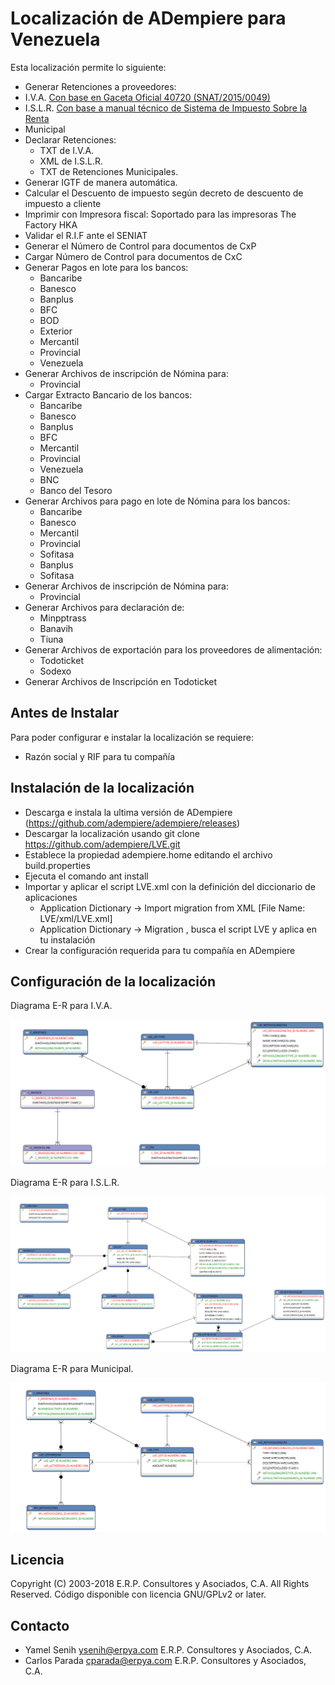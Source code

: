 # Localización de ADempiere para Venezuela

Esta localización permite lo siguiente:
  - Generar Retenciones a proveedores:
   - I.V.A. [Con base en Gaceta Oficial 40720 (SNAT/2015/0049)](http://declaraciones.seniat.gob.ve/portal/page/portal/MANEJADOR_CONTENIDO_SENIAT/01NOTICIAS/00IMAGENES/GACETAOFICIAL40720.pdf)
   - I.S.L.R. [Con base a manual técnico de Sistema de Impuesto Sobre la Renta](http://declaraciones.seniat.gob.ve/portal/page/portal/MANEJADOR_CONTENIDO_SENIAT/05MENU_HORIZONTAL/5.3ANUNCIOS_CARTELES/5.3.2CARTELES_NOTIFICACION/CARTELES/MT_Retenciones%20ISLRV3.0_2014.pdf)
   - Municipal
  - Declarar Retenciones:
    - TXT de I.V.A.
    - XML de I.S.L.R.
    - TXT de Retenciones Municipales.
  - Generar IGTF de manera automática.
  - Calcular el Descuento de impuesto según decreto de descuento de impuesto a cliente
  - Imprimir con Impresora fiscal: Soportado para las impresoras The Factory HKA
  - Validar el R.I.F ante el SENIAT
  - Generar el Número de Control para documentos de CxP
  - Cargar Número de Control para documentos de CxC
  - Generar Pagos en lote para los bancos:
    - Bancaribe
    - Banesco
    - Banplus
    - BFC
    - BOD
    - Exterior
    - Mercantil
    - Provincial
    - Venezuela
  - Generar Archivos de inscripción de Nómina para:
    - Provincial
  - Cargar Extracto Bancario de los bancos:
    - Bancaribe
    - Banesco
    - Banplus
    - BFC
    - Mercantil
    - Provincial
    - Venezuela
    - BNC
    - Banco del Tesoro
  - Generar Archivos para pago en lote de Nómina para los bancos:
    - Bancaribe
    - Banesco
    - Mercantil
    - Provincial
    - Sofitasa
    - Banplus
    - Sofitasa
  - Generar Archivos de inscripción de Nómina para:
    - Provincial
  - Generar Archivos para declaración de:
    - Minpptrass
    - Banavih
    - Tiuna
  - Generar Archivos de exportación para los proveedores de alimentación:
    - Todoticket
    - Sodexo
  - Generar Archivos de Inscripción en Todoticket

## Antes de Instalar

Para poder configurar e instalar la localización se requiere:
  - Razón social y RIF para tu compañía

## Instalación de la localización

- Descarga e instala la ultima versión de ADempiere (https://github.com/adempiere/adempiere/releases)
- Descargar la localización usando git clone https://github.com/adempiere/LVE.git
- Establece la propiedad adempiere.home editando el archivo build.properties
- Ejecuta el comando ant install
- Importar y aplicar el script LVE.xml con la definición del diccionario de aplicaciones
    - Application Dictionary -> Import migration from XML [File Name: LVE/xml/LVE.xml]
    - Application Dictionary -> Migration , busca el script LVE y aplica en tu instalación
- Crear la configuración requerida para tu compañía en ADempiere

## Configuración de la localización


Diagrama E-R para I.V.A.

![Diagrama ER de Retenciones IVA](docs/withholding/IVA.png)


Diagrama E-R para I.S.L.R.

![Diagrama ER de Retenciones ISLR](docs/withholding/ISLR.png)

Diagrama E-R para Municipal.

![Diagrama ER de Retenciones Municipales](docs/withholding/IM.png)
	

## Licencia
Copyright (C) 2003-2018 E.R.P. Consultores y Asociados, C.A. All Rights Reserved.
Código disponible con licencia GNU/GPLv2 or later.

## Contacto
 - Yamel Senih ysenih@erpya.com E.R.P. Consultores y Asociados, C.A.
 - Carlos Parada cparada@erpya.com E.R.P. Consultores y Asociados, C.A.
